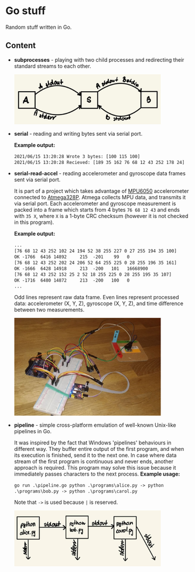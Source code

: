 # Go stuff

Random stuff written in Go.

## Content

- **subprocesses** - playing with two child processes and redirecting their standard streams to each other.

    <img src="doc/subprocesses.jpg" width=400>

- **serial** - reading and writing bytes sent via serial port.

    **Example output:**
    ```
    2021/06/15 13:20:28 Wrote 3 bytes: [100 115 100]
    2021/06/15 13:20:28 Recieved: [189 35 162 76 68 12 43 252 178 24]
    ```

- **serial-read-accel** - reading accelerometer and gyroscope data frames sent via serial port.

    It is part of a project which takes advantage of [MPU6050](https://invensense.tdk.com/products/motion-tracking/6-axis/mpu-6050/) accelerometer connected to [Atmega328P](https://www.microchip.com/wwwproducts/en/ATmega328P). Atmega collects MPU data, and transmits it via serial port. Each accelerometer and gyroscope measurement is packed into a frame which starts from 4 bytes `76 68 12 43` and ends with `35 X`, where `X` is a 1-byte CRC checksum (however it is not checked in this program).

    **Example output:**
    ```
    ...
    [76 68 12 43 252 102 24 194 52 38 255 227 0 27 255 194 35 100]
    OK -1766  6416 14892     215  -201    99   0
    [76 68 12 43 252 202 24 206 52 64 255 225 0 28 255 196 35 161]
    OK -1666  6428 14918     213  -200   101   16668900
    [76 68 12 43 252 152 25 2 52 18 255 225 0 28 255 195 35 107]
    OK -1716  6480 14872     213  -200   100   0
    ...
    ```
    Odd lines represent raw data frame. Even lines represent processed data: accelerometer (X, Y, Z), gyroscope (X, Y, Z), and time difference between two measurements.
    
    <img src="doc/mpu6050.jpg" width=400>
    
- **pipeline** - simple cross-platform emulation of well-known Unix-like pipelines in Go. 
  
    It was inspired by the fact that Windows 'pipelines' behaviours in different way. They buffer entire output of the first program, and when its execution is finished, send it to the next one. In case where data stream of the first program is continuous and never ends, another approach is required. This program may solve this issue because it immediately passes characters to the next process.
    **Example usage:**
    
    ```
    go run .\pipeline.go python .\programs\alice.py -> python .\programs\bob.py -> python .\programs\carol.py
    ```
    Note that `->` is used because `|` is reserved.
    
    <img src="doc/pipeline.jpg" width=400>

